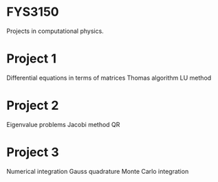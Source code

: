 # FYS3150
Projects in computational physics. 

# Project 1 
Differential equations in terms of matrices 
Thomas algorithm 
LU method 

# Project 2 
Eigenvalue problems 
Jacobi method 
QR

# Project 3
Numerical integration 
Gauss quadrature 
Monte Carlo integration
